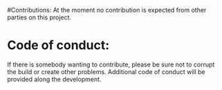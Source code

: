 #Contributions:
At the moment no contribution is expected from other parties on this project. 

# Code of conduct:
If there is somebody wanting to contribute, please be sure not to corrupt the build or create other problems. Additional code of conduct will be provided along the development.